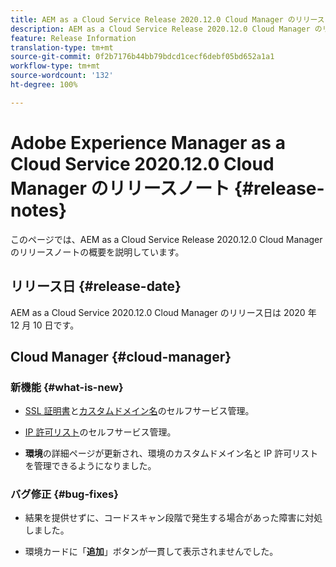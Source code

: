 ```yaml
---
title: AEM as a Cloud Service Release 2020.12.0 Cloud Manager のリリースノート
description: AEM as a Cloud Service Release 2020.12.0 Cloud Manager のリリースノート
feature: Release Information
translation-type: tm+mt
source-git-commit: 0f2b7176b44bb79bdcd1cecf6debf05bd652a1a1
workflow-type: tm+mt
source-wordcount: '132'
ht-degree: 100%

---
```



# Adobe Experience Manager as a Cloud Service 2020.12.0 Cloud Manager のリリースノート {#release-notes}

このページでは、AEM as a Cloud Service Release 2020.12.0 Cloud Manager のリリースノートの概要を説明しています。

## リリース日 {#release-date}

AEM as a Cloud Service 2020.12.0 Cloud Manager のリリース日は 2020 年 12 月 10 日です。

## Cloud Manager {#cloud-manager}

### 新機能 {#what-is-new}

* [SSL 証明書](/help/implementing/cloud-manager/managing-ssl-certifications/introduction.md)と[カスタムドメイン名](/help/implementing/cloud-manager/custom-domain-names/introduction.md)のセルフサービス管理。

* [IP 許可リスト](/help/implementing/cloud-manager/ip-allow-lists/introduction.md)のセルフサービス管理。

* **環境**&#x200B;の詳細ページが更新され、環境のカスタムドメイン名と IP 許可リストを管理できるようになりました。


### バグ修正 {#bug-fixes}

* 結果を提供せずに、コードスキャン段階で発生する場合があった障害に対処しました。

* 環境カードに「**追加**」ボタンが一貫して表示されませんでした。
